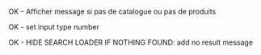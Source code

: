 OK - Afficher message si pas de catalogue ou pas de produits

OK - set input type number

OK - HIDE SEARCH LOADER IF NOTHING FOUND: add no result message
